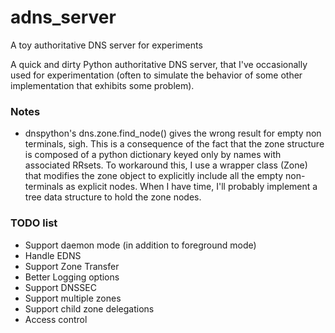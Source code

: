 # adns_server
A toy authoritative DNS server for experiments

A quick and dirty Python authoritative DNS server, that I've
occasionally used for experimentation (often to simulate the
behavior of some other implementation that exhibits some problem).

### Notes

* dnspython's dns.zone.find_node() gives the wrong result for empty non
  terminals, sigh. This is a consequence of the fact that the zone structure
  is composed of a python dictionary keyed only by names with associated RRsets.
  To workaround this, I use a wrapper class (Zone) that modifies the zone
  object to explicitly include all the empty non-terminals as explicit nodes.
  When I have time, I'll probably implement a tree data structure to hold
  the zone nodes.

### TODO list

* Support daemon mode (in addition to foreground mode)
* Handle EDNS
* Support Zone Transfer
* Better Logging options
* Support DNSSEC
* Support multiple zones
* Support child zone delegations
* Access control
